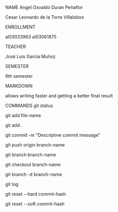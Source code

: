 NAME
Angel Osvaldo Duran Peñaflor

Cesar Leonardo de la Torre Villalobos

ENROLLMENT

al03033963
al03061875

TEACHER

José Luis García Muñoz

SEMESTER

6th semester

MARKDOWN

allows writing faster and getting a better final result

COMMANDS
git status  

git add file-name  

git add .  

git commit -m "Descriptive commit message"  

git push origin branch-name  

git branch branch-name  

git checkout branch-name  

git branch -d branch-name  

git log  

git reset --hard commit-hash  

git reset --soft commit-hash  
